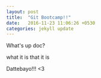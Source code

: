 ```yaml
---
layout: post
title:  "Git Bootcamp!!"
date:   2016-11-23 11:06:26 +0530
categories: jekyll update
---
```

What's up doc? 

what it is that it is

Dattebayo!!! <3